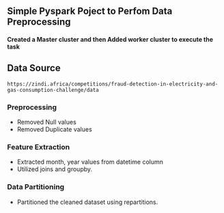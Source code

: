 ## Simple Pyspark Poject to Perfom Data Preprocessing

#### Created a Master cluster and then Added worker cluster to execute the task

## Data Source
```https://zindi.africa/competitions/fraud-detection-in-electricity-and-gas-consumption-challenge/data```

### Preprocessing
* Removed Null values
* Removed Duplicate values

### Feature Extraction
* Extracted month, year values from datetime column
* Utilized joins and groupby.

### Data Partitioning
* Partitioned the cleaned dataset using repartitions.

